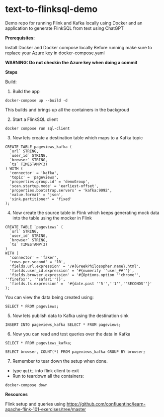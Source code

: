 # text-to-flinksql-demo

Demo repo for running Flink and Kafka locally using Docker and an application to generate FlinkSQL from text using ChatGPT

**Prerequisites:**

Install Docker and Docker compose locally
Before running make sure to replace your Azure key in docker-compose.yaml

**WARNING: Do not checkin the Azure key when doing a commit**

**Steps**

Build:

1. Build the app

```
docker-compose up --build -d
```

This builds and brings up all the containers in the backgroud

2. Start a FlinkSQL client

```
docker compose run sql-client
```

3. Now lets create a destination table which maps to a Kafka topic

```
CREATE TABLE pageviews_kafka (
  `url` STRING,
  `user_id` STRING,
  `browser` STRING,
  `ts` TIMESTAMP(3)
) WITH (
  'connector' = 'kafka',
  'topic' = 'pageviews',
  'properties.group.id' = 'demoGroup',
  'scan.startup.mode' = 'earliest-offset',
  'properties.bootstrap.servers' = 'kafka:9092',
  'value.format' = 'json',
  'sink.partitioner' = 'fixed'
);
```

4. Now create the source table in Flink which keeps generating mock data into the table using the mocker in Flink

```
CREATE TABLE `pageviews` (
  `url` STRING,
  `user_id` STRING,
  `browser` STRING,
  `ts` TIMESTAMP(3)
)
WITH (
  'connector' = 'faker',
  'rows-per-second' = '10',
  'fields.url.expression' = '/#{GreekPhilosopher.name}.html',
  'fields.user_id.expression' = '#{numerify ''user_##''}',
  'fields.browser.expression' = '#{Options.option ''chrome'', ''firefox'', ''safari'')}',
  'fields.ts.expression' =  '#{date.past ''5'',''1'',''SECONDS''}'
);
```

You can view the data being created using:

```
SELECT * FROM pageviews;
```

5. Now lets publish data to Kafka using the destination sink

```
INSERT INTO pageviews_kafka SELECT * FROM pageviews;
```

6. Now you can read and test queries over the data in Kafka

```
SELECT * FROM pageviews_kafka;

SELECT browser, COUNT(*) FROM pageviews_kafka GROUP BY browser;
```

7. Remember to tear down the setup when done.

- type `quit;` into flink client to exit
- Run to teardown all the containers:

```
docker-compose down
```

**Resources**

Flink setup and queries using https://github.com/confluentinc/learn-apache-flink-101-exercises/tree/master
